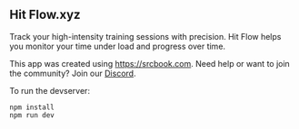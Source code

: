 ## Hit Flow.xyz

Track your high-intensity training sessions with precision. Hit Flow helps you monitor your time under load and progress over time.

This app was created using https://srcbook.com.
Need help or want to join the community? Join our [Discord](https://discord.gg/shDEGBSe2d).

To run the devserver:
```
npm install
npm run dev
```
